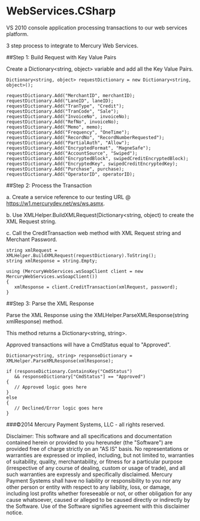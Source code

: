 WebServices.CSharp
====================

VS 2010 console application processing transactions to our web services platform.

3 step process to integrate to Mercury Web Services.

##Step 1: Build Request with Key Value Pairs
  
Create a Dictionary&lt;string, object&gt; variable and add all the Key Value Pairs.
  
```
Dictionary<string, object> requestDictionary = new Dictionary<string, object>();

requestDictionary.Add("MerchantID", merchantID);
requestDictionary.Add("LaneID", laneID);
requestDictionary.Add("TranType", "Credit");
requestDictionary.Add("TranCode", "Sale");
requestDictionary.Add("InvoiceNo", invoiceNo);
requestDictionary.Add("RefNo", invoiceNo);
requestDictionary.Add("Memo", memo);
requestDictionary.Add("Frequency", "OneTime");
requestDictionary.Add("RecordNo", "RecordNumberRequested");
requestDictionary.Add("PartialAuth", "Allow");
requestDictionary.Add("EncryptedFormat", "MagneSafe");
requestDictionary.Add("AccountSource", "Swiped");
requestDictionary.Add("EncryptedBlock", swipedCreditEncryptedBlock);
requestDictionary.Add("EncryptedKey", swipedCreditEncryptedKey);
requestDictionary.Add("Purchase", purchase);
requestDictionary.Add("OperatorID", operatorID);
```
  
##Step 2: Process the Transaction

a. Create a service reference to our testing URL @ https://w1.mercurydev.net/ws/ws.asmx.

b. Use XMLHelper.BuildXMLRequest(Dictionary<string, object) to create the XML Request string.

c. Call the CreditTransaction web method with XML Request string and Merchant Password.

```
string xmlRequest = XMLHelper.BuildXMLRequest(requestDictionary).ToString();
string xmlResponse = string.Empty;

using (MercuryWebServices.wsSoapClient client = new MercuryWebServices.wsSoapClient())
{
   xmlResponse = client.CreditTransaction(xmlRequest, password);
}
```

##Step 3: Parse the XML Response

Parse the XML Response using the XMLHelper.ParseXMLResponse(string xmlResponse) method.

This method returns a Dictionary&lt;string, string&gt;.

Approved transactions will have a CmdStatus equal to "Approved".

```
Dictionary<string, string> responseDictionary = XMLHelper.ParseXMLResponse(xmlResponse);

if (responseDictionary.ContainsKey("CmdStatus")
   && responseDictionary["CmdStatus"] == "Approved")
{
   // Approved logic goes here
}
else
{
   // Declined/Error logic goes here
}
```

###©2014 Mercury Payment Systems, LLC - all rights reserved.

Disclaimer:
This software and all specifications and documentation contained herein or provided to you hereunder (the "Software") are provided free of charge strictly on an "AS IS" basis. No representations or warranties are expressed or implied, including, but not limited to, warranties of suitability, quality, merchantability, or fitness for a particular purpose (irrespective of any course of dealing, custom or usage of trade), and all such warranties are expressly and specifically disclaimed. Mercury Payment Systems shall have no liability or responsibility to you nor any other person or entity with respect to any liability, loss, or damage, including lost profits whether foreseeable or not, or other obligation for any cause whatsoever, caused or alleged to be caused directly or indirectly by the Software. Use of the Software signifies agreement with this disclaimer notice.

